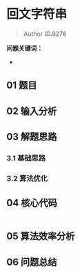 # 回文字符串
> Author ID.9276 

**问题关键词：**

- 

## 01 题目



## 02 输入分析



## 03 解题思路

### 3.1 基础思路



### 3.2 算法优化



## 04 核心代码

```c++

```



## 05 算法效率分析



## 06 问题总结

